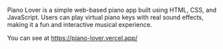Piano Lover is a simple web-based piano app built using HTML, CSS, and JavaScript. Users can play virtual piano keys with real sound effects, making it a fun and interactive musical experience.


You can see at https://piano-lover.vercel.app/
